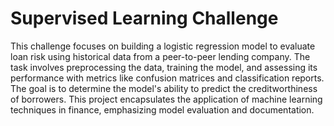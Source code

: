 # Supervised Learning Challenge

This challenge focuses on building a logistic regression model to evaluate loan risk using historical data from a peer-to-peer lending company. The task involves preprocessing the data, training the model, and assessing its performance with metrics like confusion matrices and classification reports. The goal is to determine the model's ability to predict the creditworthiness of borrowers. This project encapsulates the application of machine learning techniques in finance, emphasizing model evaluation and documentation.
